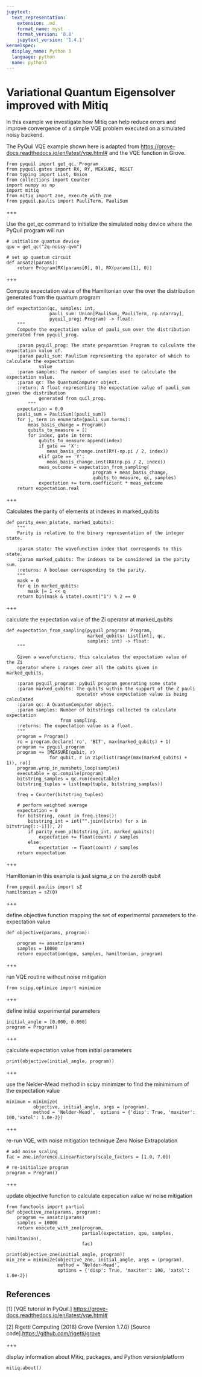 ```yaml
---
jupytext:
  text_representation:
    extension: .md
    format_name: myst
    format_version: '0.8'
    jupytext_version: '1.4.1'
kernelspec:
  display_name: Python 3
  language: python
  name: python3
---
```


# Variational Quantum Eigensolver improved with Mitiq
In this example we investigate how Mitiq can help reduce errors 
and improve convergence of a simple VQE problem executed 
on a simulated noisy backend. 


The PyQuil VQE example shown here is adapted from 
https://grove-docs.readthedocs.io/en/latest/vqe.html#
and the VQE function in Grove.

```{code-cell} 
from pyquil import get_qc, Program
from pyquil.gates import RX, RY, MEASURE, RESET
from typing import List, Union
from collections import Counter
import numpy as np
import mitiq
from mitiq import zne, execute_with_zne
from pyquil.paulis import PauliTerm, PauliSum
```
+++

Use the get_qc command to initialize the simulated noisy device where the PyQuil program will run

```{code-cell} 
# initialize quantum device
qpu = get_qc("2q-noisy-qvm")

# set up quantum circuit
def ansatz(params):
    return Program(RX(params[0], 0), RX(params[1], 0))
```

+++
 
 Compute expectation value of the Hamiltonian over the over the distribution generated from the quantum program
```{code-cell} 
def expectation(qc, samples: int, 
                pauli_sum: Union[PauliSum, PauliTerm, np.ndarray], 
                pyquil_prog: Program) -> float:
    """
    Compute the expectation value of pauli_sum over the distribution generated from pyquil_prog.

    :param pyquil_prog: The state preparation Program to calculate the expectation value of.
    :param pauli_sum: PauliSum representing the operator of which to calculate the expectation
            value
    :param samples: The number of samples used to calculate the expectation value. 
    :param qc: The QuantumComputer object.
    :return: A float representing the expectation value of pauli_sum given the distribution
            generated from quil_prog.
        """ 
    expectation = 0.0
    pauli_sum = PauliSum([pauli_sum])
    for j, term in enumerate(pauli_sum.terms):
        meas_basis_change = Program()
        qubits_to_measure = []
        for index, gate in term:
            qubits_to_measure.append(index)
            if gate == 'X':
               meas_basis_change.inst(RY(-np.pi / 2, index))
            elif gate == 'Y':
               meas_basis_change.inst(RX(np.pi / 2, index))
            meas_outcome = expectation_from_sampling(
                                program + meas_basis_change,
                                qubits_to_measure, qc, samples)
            expectation += term.coefficient * meas_outcome
    return expectation.real
```

+++

Calculates the parity of elements at indexes in marked_qubits
   
```{code-cell} 
def parity_even_p(state, marked_qubits):
    """
    Parity is relative to the binary representation of the integer state.

    :param state: The wavefunction index that corresponds to this state.
    :param marked_qubits: The indexes to be considered in the parity sum.
    :returns: A boolean corresponding to the parity.
    """
    mask = 0
    for q in marked_qubits:
        mask |= 1 << q
    return bin(mask & state).count("1") % 2 == 0
```

+++

calculate the expectation value of the Zi operator at marked_qubits
```{code-cell} 
def expectation_from_sampling(pyquil_program: Program,
                              marked_qubits: List[int], qc,
                              samples: int) -> float:
    """

    Given a wavefunctions, this calculates the expectation value of the Zi
    operator where i ranges over all the qubits given in marked_qubits.

    :param pyquil_program: pyQuil program generating some state
    :param marked_qubits: The qubits within the support of the Z pauli
                          operator whose expectation value is being calculated
    :param qc: A QuantumComputer object.
    :param samples: Number of bitstrings collected to calculate expectation
                    from sampling.
    :returns: The expectation value as a float.
    """
    program = Program()
    ro = program.declare('ro', 'BIT', max(marked_qubits) + 1)
    program += pyquil_program
    program += [MEASURE(qubit, r) 
                for qubit, r in zip(list(range(max(marked_qubits) + 1)), ro)]
    program.wrap_in_numshots_loop(samples)
    executable = qc.compile(program)
    bitstring_samples = qc.run(executable)
    bitstring_tuples = list(map(tuple, bitstring_samples))

    freq = Counter(bitstring_tuples)

    # perform weighted average
    expectation = 0
    for bitstring, count in freq.items():
        bitstring_int = int("".join([str(x) for x in bitstring[::-1]]), 2)
        if parity_even_p(bitstring_int, marked_qubits):
            expectation += float(count) / samples
        else:
            expectation -= float(count) / samples
    return expectation
```
+++

Hamiltonian in this example is just sigma_z on the zeroth qubit

```{code-cell} 
from pyquil.paulis import sZ
hamiltonian = sZ(0)
```
+++

define objective function mapping the set of experimental parameters to the expectation value
```{code-cell} 
def objective(params, program):
   
    program += ansatz(params)
    samples = 10000 
    return expectation(qpu, samples, hamiltonian, program)
```

+++

run VQE routine without noise mitigation
```{code-cell} 
from scipy.optimize import minimize
```

+++

define initial experimental parameters
```{code-cell} 
initial_angle = [0.000, 0.000]
program = Program()
```

+++

calculate expectation value from initial parameters
```{code-cell} 
print(objective(initial_angle, program))
```

+++

use the Nelder-Mead method in scipy minimizer to find the minimimum of the expectation value 
```{code-cell}
minimum = minimize(
          objective, initial_angle, args = (program), 
          method = 'Nelder-Mead',  options = {'disp': True, 'maxiter': 100,'xatol': 1.0e-2})
```

+++

re-run VQE, with noise mitigation technique Zero Noise Extrapolation
```{code-cell}
# add noise scaling 
fac = zne.inference.LinearFactory(scale_factors = [1.0, 7.0]) 

# re-initialize program 
program = Program()
```

+++

update objective function to calculate expecation value w/ noise mitigation
```{code-cell} 
from functools import partial
def objective_zne(params, program):
    program += ansatz(params)    
    samples = 10000
    return execute_with_zne(program, 
                            partial(expectation, qpu, samples, hamiltonian), 
                            fac)
    
print(objective_zne(initial_angle, program))
min_zne = minimize(objective_zne, initial_angle, args = (program), 
                   method = 'Nelder-Mead', 
                   options = {'disp': True, 'maxiter': 100, 'xatol': 1.0e-2})
```


## References
[1] [VQE tutorial in PyQuil.] 
https://grove-docs.readthedocs.io/en/latest/vqe.html#

[2] Rigetti Computing (2018) Grove (Version 1.7.0) [Source code].https://github.com/rigetti/grove


+++

display information about Mitiq, packages, and Python version/platform
```{code-cell} 
mitiq.about()
```
